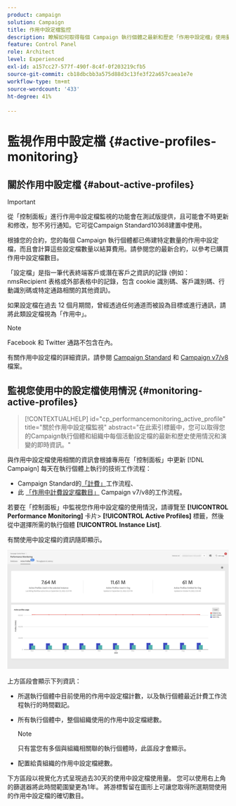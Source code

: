 ```yaml
---
product: campaign
solution: Campaign
title: 作用中設定檔監控
description: 瞭解如何取得每個 Campaign 執行個體之最新和歷史「作用中設定檔」使用量和演化的即時資訊。
feature: Control Panel
role: Architect
level: Experienced
exl-id: a157cc27-577f-490f-8c4f-0f203219cfb5
source-git-commit: cb18dbcbb3a575d88d3c13fe3f22a657caea1e7e
workflow-type: tm+mt
source-wordcount: '433'
ht-degree: 41%

---
```


# 監視作用中設定檔 {#active-profiles-monitoring}

## 關於作用中設定檔 {#about-active-profiles}

>[!IMPORTANT]
>
>從「控制面板」進行作用中設定檔監視的功能會在測試版提供，且可能會不時更新和修改，恕不另行通知。它可從Campaign Standard10368建置中使用。

根據您的合約，您的每個 Campaign 執行個體都已佈建特定數量的作用中設定檔，而且會計算這些設定檔數量以結算費用。請參閱您的最新合約，以參考已購買作用中設定檔數目。

「設定檔」是指一筆代表終端客戶或潛在客戶之資訊的記錄 (例如：nmsRecipient 表格或外部表格中的記錄，包含 cookie 識別碼、客戶識別碼、行動識別碼或特定通路相關的其他資訊)。

如果設定檔在過去 12 個月期間，曾經透過任何通道而被設為目標或進行通訊，請將此類設定檔視為「作用中」。

>[!NOTE]
>
>Facebook 和 Twitter 通路不包含在內。

有關作用中設定檔的詳細資訊，請參閱 [Campaign Standard](https://experienceleague.adobe.com/docs/campaign-standard/using/profiles-and-audiences/managing-profiles/active-profiles.html) 和 [Campaign v7/v8](https://experienceleague.adobe.com/docs/campaign-classic/using/getting-started/profile-management/about-profiles.html#active-profiles) 檔案。

## 監視您使用中的設定檔使用情況 {#monitoring-active-profiles}

>[!CONTEXTUALHELP]
>id="cp_performancemonitoring_active_profile"
>title="關於作用中設定檔監視"
>abstract="在此索引標籤中，您可以取得您的Campaign執行個體和組織中每個活動設定檔的最新和歷史使用情況和演變的即時資訊。"

與作用中設定檔使用相關的資訊會根據專用在「控制面板」中更新 [!DNL Campaign] 每天在執行個體上執行的技術工作流程：
* Campaign Standard的[「計費」](https://experienceleague.adobe.com/docs/campaign-standard/using/administrating/application-settings/technical-workflows.html?lang=zh-Hant)工作流程、
* 此 [「作用中計費設定檔數目」](https://experienceleague.adobe.com/docs/campaign-classic/using/automating-with-workflows/advanced-management/about-technical-workflows.html?lang=zh-Hant) Campaign v7/v8的工作流程。


若要在「控制面板」中監視您作用中設定檔的使用情況，請導覽至 **[!UICONTROL Performance Monitoring]** 卡片> **[!UICONTROL Active Profiles]** 標籤，然後從中選擇所需的執行個體 **[!UICONTROL Instance List]**.

有關使用中設定檔的資訊隨即顯示。

![](assets/active-profiles-graph.png)

上方區段會顯示下列資訊：

* 所選執行個體中目前使用的作用中設定檔計數，以及執行個體最近計費工作流程執行的時間戳記。

* 所有執行個體中，整個組織使用的作用中設定檔總數。

  >[!NOTE]
  >
  >只有當您有多個與組織相關聯的執行個體時，此區段才會顯示。

* 配置給貴組織的作用中設定檔總數。

下方區段以視覺化方式呈現過去30天的使用中設定檔使用量。 您可以使用右上角的篩選器將此時間範圍變更為1年。 將游標暫留在圖形上可讓您取得所選期間使用的作用中設定檔的確切數目。

